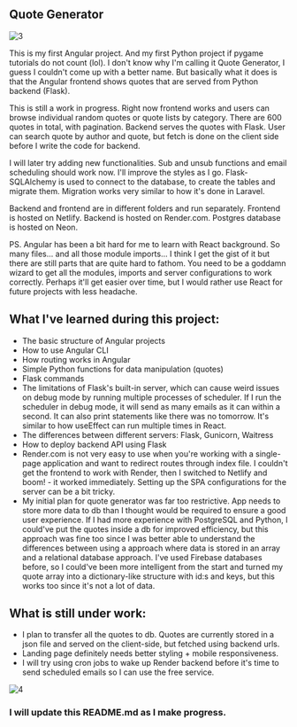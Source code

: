 ## Quote Generator

![3](https://github.com/user-attachments/assets/356e024a-63ac-4bb4-9411-c0e1fa688815)


This is my first Angular project. And my first Python project if pygame tutorials do not count (lol). I don't know why I'm calling it Quote Generator, I guess I couldn't come up with a better name. But basically what it does is that the Angular frontend shows quotes that are served from Python backend (Flask).

This is still a work in progress. Right now frontend works and users can browse individual random quotes or quote lists by category. There are 600 quotes in total, with pagination. Backend serves the quotes with Flask. User can search quote by author and quote, but fetch is done on the client side before I write the code for backend.

I will later try adding new functionalities. Sub and unsub functions and email scheduling should work now. I'll improve the styles as I go. Flask-SQLAlchemy is used to connect to the database, to create the tables and migrate them. Migration works very similar to how it's done in Laravel.

Backend and frontend are in different folders and run separately. Frontend is hosted on Netlify. Backend is hosted on Render.com. Postgres database is hosted on Neon.

PS. Angular has been a bit hard for me to learn with React background. So many files... and all those module imports... I think I get the gist of it but there are still parts that are quite hard to fathom. You need to be a goddamn wizard to get all the modules, imports and server configurations to work correctly. Perhaps it'll get easier over time, but I would rather use React for future projects with less headache.

## What I've learned during this project:

- The basic structure of Angular projects
- How to use Angular CLI
- How routing works in Angular
- Simple Python functions for data manipulation (quotes)
- Flask commands
- The limitations of Flask's built-in server, which can cause weird issues on debug mode by running multiple processes of scheduler. If I run the scheduler in debug mode, it will send as many emails as it can within a second. It can also print statements like there was no tomorrow. It's similar to how useEffect can run multiple times in React.
- The differences between different servers: Flask, Gunicorn, Waitress
- How to deploy backend API using Flask
- Render.com is not very easy to use when you're working with a single-page application and want to redirect routes through index file. I couldn't get the frontend to work with Render, then I switched to Netlify and boom! - it worked immediately. Setting up the SPA configurations for the server can be a bit tricky.
- My initial plan for quote generator was far too restrictive. App needs to store more data to db than I thought would be required to ensure a good user experience. If I had more experience with PostgreSQL and Python, I could've put the quotes inside a db for improved efficiency, but this approach was fine too since I was better able to understand the differences between using a approach where data is stored in an array and a relational database approach. I've used Firebase databases before, so I could've been more intelligent from the start and turned my quote array into a dictionary-like structure with id:s and keys, but this works too since it's not a lot of data.

## What is still under work:

- I plan to transfer all the quotes to db. Quotes are currently stored in a json file and served on the client-side, but fetched using backend urls.
- Landing page definitely needs better styling + mobile responsiveness.
- I will try using cron jobs to wake up Render backend before it's time to send scheduled emails so I can use the free service.

![4](https://github.com/user-attachments/assets/bff4dc16-eb48-417c-9c12-35a4f62d6272)


### I will update this README.md as I make progress.

